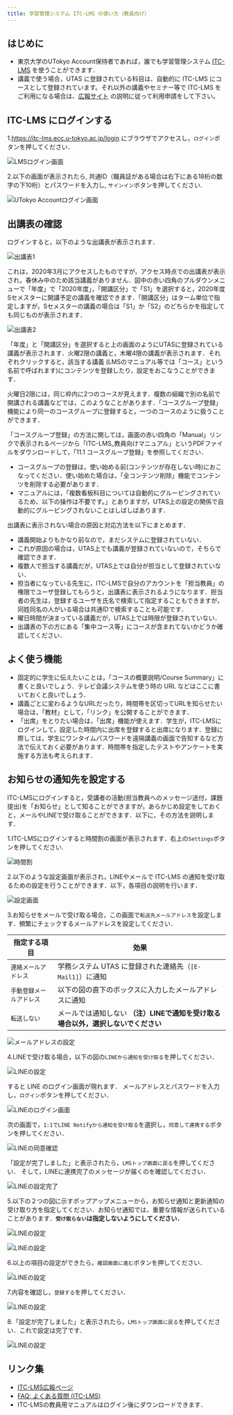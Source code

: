 ```yaml
---
title: 学習管理システム ITC-LMS の使い方（教員向け）
---
```


## はじめに
* 東京大学のUTokyo Account保持者であれば，誰でも学習管理システム <a href="https://itc-lms.ecc.u-tokyo.ac.jp/login" target="_blank">ITC-LMS</a> を使うことができます．
* 講義で使う場合，UTAS に登録されている科目は、自動的に ITC-LMS にコースとして登録されています。それ以外の講義やセミナー等で ITC-LMS をご利用になる場合は、<a href="https://www.ecc.u-tokyo.ac.jp/itc-lms/" target="_blank">広報サイト</a>
の説明に従って利用申請をして下さい。

## ITC-LMS にログインする

1.<a href="https://itc-lms.ecc.u-tokyo.ac.jp/login" target="_blank">https://itc-lms.ecc.u-tokyo.ac.jp/login</a> にブラウザでアクセスし，`ログイン`ボタンを押してください．

![LMSログイン画面](../lms_students/img/login.png)

2.以下の画面が表示されたら, 共通ID（職員証がある場合は右下にある18桁の数字の下10桁）とパスワードを入力し, `サインイン`ボタンを押してください.

![UTokyo Accountログイン画面](../lms_students/img/UTAC.png)

## 出講表の確認
ログインすると，以下のような出講表が表示されます．

![出講表1](img/schedule1.png)

これは，2020年3月にアクセスしたものですが，アクセス時点での出講表が表示され，春休み中のため該当講義がありません．図中の赤い四角のプルダウンメニューで「年度」で「2020年度」，「開講区分」で「S1」を選択すると，2020年度Sセメスターに開講予定の講義を確認できます．「開講区分」はターム単位で指定しますが，Sセメスターの講義の場合は「S1」か「S2」のどちらかを指定しても同じものが表示されます．

![出講表2](img/schedule2.png)

「年度」と「開講区分」を選択すると上の画面のようにUTASに登録されている講義が表示されます．火曜2限の講義と，木曜4限の講義が表示されます．それぞれクリックすると，該当する講義 (LMSのマニュアル等では「コース」という名前で呼ばれます)にコンテンツを登録したり，設定をおこなうことができます．

火曜日2限には，同じ枠内に2つのコースが見えます．複数の組織で別の名前で開講される講義などでは，このようなことがあります．「コースグループ登録」機能により同一のコースグループに登録すると，一つのコースのように扱うことができます．

「コースグループ登録」の方法に関しては，画面の赤い四角の「Manual」リンクで表示されるページから「ITC-LMS_教員向けマニュアル」というPDFファイルをダウンロードして，「11.1 コースグループ登録」を参照してください．

- コースグループの登録は，使い始める前(コンテンツが存在しない時)におこなってください．使い始めた場合は，「全コンテンツ削除」機能でコンテンツを削除する必要があります．
- マニュアルには，「複数看板科目については自動的にグルーピングされているため、以下の操作は不要です。」とありますが，UTAS上の設定の関係で自動的にグルーピングされないことはしばしばあります．

出講表に表示されない場合の原因と対応方法を以下にまとめます．

- 講義開始よりもかなり前なので，まだシステムに登録されていない．
 - これが原因の場合は，UTAS上でも講義が登録されていないので，そちらで確認できます．
- 複数人で担当する講義だが，UTAS上では自分が担当として登録されていない．
 - 担当者になっている先生に，ITC-LMSで自分のアカウントを「担当教員」の権限でユーザ登録してもらうと，出講表に表示されるようになります．担当者の先生は，登録するユーザを氏名で検索して指定することもできますが，同姓同名の人がいる場合は共通IDで検索することも可能です．
- 曜日時間が決まっている講義だが，UTAS上では時限が登録されていない．
 - 出講表の下の方にある「集中コース等」にコースが含まれてないかどうか確認してください．

## よく使う機能

- 固定的に学生に伝えたいことは，「コースの概要説明/Course Summary」に書くと良いでしょう．テレビ会議システムを使う時の URL などはここに書いておくと良いでしょう．
- 講義ごとに変わるようなURLだったり，時間帯を区切ってURLを知らせたい場合は，「教材」として，「リンク」を公開することができます．
- 「出席」をとりたい場合は，「出席」機能が使えます．学生が，ITC-LMSにログインして，設定した時間内に出席を登録すると出席になります．登録に際しては，学生にワンタイムパスワードを遠隔講義の画面で告知するなど方法で伝えておく必要があります．時間帯を指定したテストやアンケートを実施する方法も考えられます．

## お知らせの通知先を設定する

ITC-LMSにログインすると，受講者の活動(担当教員へのメッセージ送付，課題提出)を「お知らせ」として知ることができますが，あらかじめ設定をしておくと，メールやLINEで受け取ることができます．以下に，その方法を説明します．

1.ITC-LMSにログインすると時間割の画面が表示されます．右上の`Settings`ボタンを押してください.

![時間割](../lms_students/img/schedule.png)

2.以下のような設定画面が表示され，LINEやメールで ITC-LMS の通知を受け取るための設定を行うことができます．以下，各項目の説明を行います．

![設定画面](../lms_students/img/settings.png)

3.お知らせをメールで受け取る場合，この画面で`転送先メールアドレス`を設定します．頻繁にチェックするメールアドレスを設定してください．
<!--
学務システム UTAS に登録された連絡先（`[E-Mail1]`）を通知先に使いたい場合には，`連絡メールアドレス`を指定してください．それ以外のアドレスを使いたい場合には，`手動登録メールアドレス`を指定し，直下のボックス（以下の図では表示されていない）にメールアドレスを入力してください．
-->

|指定する項目|効果|
|---|---|
|`連絡メールアドレス`|学務システム UTAS に登録された連絡先（`[E-Mail1]`）に通知|
|`手動登録メールアドレス`|以下の図の直下のボックスに入力したメールアドレスに通知|
|`転送しない`|メールでは通知しない **（注）LINEで通知を受け取る場合以外，選択しないでください**|

![メールアドレスの設定](../lms_students/img/mail_address.png)

4.LINEで受け取る場合，以下の図の`LINEから通知を受け取る`を押してください．

![LINEの設定](../lms_students/img/LINE.png)

すると LINE のログイン画面が現れます．
メールアドレスとパスワードを入力し，`ログイン`ボタンを押してください．

![LINEのログイン画面](../lms_students/img/LINE_login.png)

次の画面で，`1:1でLINE Notifyから通知を受け取る`を選択し，`同意して連携する`ボタンを押してください．

![LINEの同意確認](../lms_students/img/LINE_confirm.png)

「設定が完了しました」と表示されたら，`LMSトップ画面に戻る`を押してください．
そして，LINEに連携完了のメッセージが届くのを確認してください．

![LINEの設定完了](../lms_students/img/LINE_completed.png)

5.以下の２つの図に示すポップアップメニューから，お知らせ通知と更新通知の受け取り方を指定してください．お知らせ通知では，重要な情報が送られていることがあります．**`受け取らない`は指定しないようにしてください．**

![LINEの設定](../lms_students/img/announcement.png)

![LINEの設定](../lms_students/img/update_notification.png)

6.以上の項目の設定ができたら，`確認画面に進む`ボタンを押してください．

![LINEの設定](../lms_students/img/confirmation.png)

7.内容を確認し，`登録する`を押してください．

![LINEの設定](../lms_students/img/completed.png)

8.「設定が完了しました」と表示されたら，`LMSトップ画面に戻る`を押してください．これで設定は完了です．

![LINEの設定](../lms_students/img/last.png)

## リンク集
- <a href="https://www.ecc.u-tokyo.ac.jp/itc-lms/">ITC-LMS広報ページ</a>
- <a href="https://www.ecc.u-tokyo.ac.jp/itc-lms/faq.html">FAQ: よくある質問 (ITC-LMS)</a>
- ITC-LMSの教員用マニュアルはログイン後にダウンロードできます．

